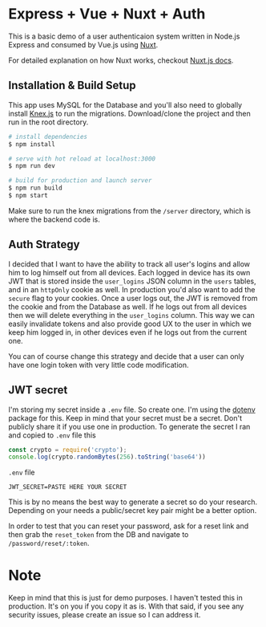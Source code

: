 # Express + Vue + Nuxt + Auth


This is a basic demo of a user authenticaion system written in Node.js Express and consumed by Vue.js using [Nuxt](https://nuxtjs.org/).

For detailed explanation on how Nuxt works, checkout [Nuxt.js docs](https://nuxtjs.org).

## Installation & Build Setup
This app uses MySQL for the Database and you'll also need to globally install [Knex.js](https://knexjs.org/#Migrations-CLI) to run the migrations. 
Download/clone the project and then run in the root directory.
```sh
# install dependencies
$ npm install

# serve with hot reload at localhost:3000
$ npm run dev 

# build for production and launch server
$ npm run build
$ npm start
```

Make sure to run the knex migrations from the `/server` directory, which is where the backend code is. 


## Auth Strategy
I decided that I want to have the ability to track all user's logins and allow him to log himself out from all devices. Each logged in device has its own JWT that is stored inside the `user_logins` JSON column in the `users` tables, and in an `httpOnly` cookie as well. In production you'd also want to add the `secure` flag to your cookies.
Once a user logs out, the JWT is removed from the cookie and from the Database as well. If he logs out from all devices then we will delete everything in the `user_logins` column. 
This way we can easily invalidate tokens and also provide good UX to the user in which we keep him logged in, in other devices even if he logs out from the current one. 

You can of course change this strategy and decide that a user can only have one login token with very little code modification. 



## JWT secret
I'm storing my secret inside a `.env` file. So create one. I'm using the [dotenv](https://www.npmjs.com/package/dotenv) package for this. Keep in mind that your secret must be a secret. Don't publicly share it if you use one in production. 
To generate the secret I ran and copied to `.env` file this
```js
const crypto = require('crypto');
console.log(crypto.randomBytes(256).toString('base64'))
```
`.env` file
```
JWT_SECRET=PASTE HERE YOUR SECRET
```
This is by no means the best way to generate a secret so do your research. Depending on your needs a public/secret key pair might be a better option. 


In order to test that you can reset your password, ask for a reset link and then grab the `reset_token` from the DB and navigate to `/password/reset/:token`.

# Note
Keep in mind that this is just for demo purposes. I haven't tested this in production. It's on you if you copy it as is. With that said, if you see any security issues, please create an issue so I can address it. 
